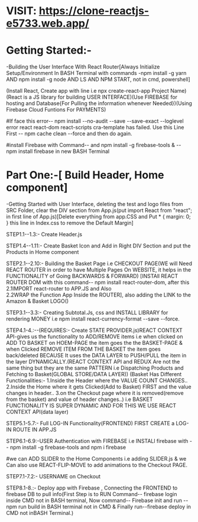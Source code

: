 # VISIT: https://clone-reactjs-e5733.web.app/

# Getting Started:-
-Building the User Interface With React Router[Always Initialize Setup/Environment In BASH Terminal with commands -npm install -g yarn AND npm install -g node AND LS AND NPM START, not in cmd, powershell]

(Install React, Create app with line i.e npx create-react-app Project Name)(React is a JS library for building USER INTERFACE)(Use FIREBASE for hosting and Database{For Pulling the information whenever Needed})(Using Firebase Cloud Funtions For PAYMENTS)

#If face this error-- npm install --no-audit --save --save-exact --loglevel error react react-dom react-scripts cra-template has failed. Use this Line First -- npm cache clean --force and then do again.


#install Firebase with Command-- and npm install  -g firebase-tools & -- npm install firebase in new BASH Terminal

# Part One:-[ Build Header, Home component]
-Getting Started with User Interface, deleting the test and logo files from SRC Folder, clear the DIV section from App.js(put import React from "react"; in first line of App.js)[Delete everything from app.CSS and Put * {
  margin: 0;
}
this line in Index.css to remove the Default Margin]

STEP1.1--1.3:- Create Header.js

STEP1.4--1.11:- Create Basket Icon and Add in Right DIV Section and put the Products in Home component

STEP2.1--2.10:- Building the Basket Page i.e CHECKOUT PAGE(WE will Need REACT ROUTER in order to have Multiple Pages On WEBSITE, it helps in the FUNCTIONALITY of Going BACKWARDS & FORWARD)
[INSTAll REACT ROUTER DOM with this command-- npm install react-router-dom, after this 2.1IMPORT react-router to APP.JS and Also   
2.2WRAP the Function App Inside the ROUTER], also adding the LINK to the Amazon & Basket LOGO(<link>)

STEP3.1--3.3:- Creating Subtotal.Js, css and INSTALL LIBRARY for rendering MONEY i.e npm install react-currency-format --save --force.

STEP4.1-4.:--(REQUIRES:- Create STATE PROVIDER.js)REACT CONTEXT API-gives us the functionality to ADD/REMOVE items i.e when clicked on ADD TO BASKET on HOEM-PAGE the item goes the the BASKET-PAGE & when Clicked REMOVE ITEM FROM THE BASKET the item goes back/deleted BECAUSE It uses the DATA LAYER to PUSH/PULL the item in the layer DYNAMICALLY.(REACT CONTEXT API and REDUX Are not the same thing but they are the same PATTERN i.e Dispatching Products and Fetching to Basket(GLOBAL STORE/DATA LAYER))
(Basket Has Different Functionalities:-
1.Inside the Header where the VALUE COUNT CHANGES..
2.Inside the Home where it gets Clicked(Add to Basket) FIRST and the value changes in header..
3.on the Checkout page where it is removed(remove from the basket) and value of header changes..) i.e BASKET FUNCTIONALITY IS SUPER DYNAMIC AND FOR THIS WE USE REACT CONTEXT API(data layer)

STEP5.1-5.7:- Full LOG-IN  Functionality(FRONTEND) 
FIRST CREATE a LOG-IN ROUTE IN APP.JS

STEP6.1-6.9:-USER Authentication  with FIREBASE i.e INSTALl firebase with -- npm install -g firebase-tools and npm i firebase

#we can ADD SLIDER to the Home Components i.e adding SLIDER.js & we Can also use REACT-FLIP-MOVE to add animations to the Checkout PAGE.

STEP7.1-7.2:- USERNAME on Checkout

STEP8.1-8.:- Deploy app with Firebase , Connecting the FRONTEND to firebase DB to pull info(First Step is to RUN Command-- firebase login inside CMD not in BASH terminal, Now command-- Firebase init and run --npm run build in BASH terminal not in CMD & Finally run--firebase deploy in CMD not inBASH  Terminal.)